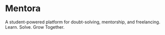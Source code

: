 # Mentora
A student-powered platform for doubt-solving, mentorship, and freelancing. Learn. Solve. Grow Together.
